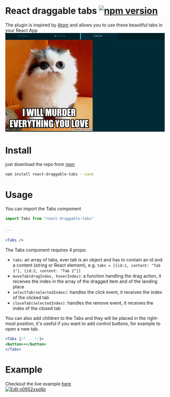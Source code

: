 # React draggable tabs [![npm version](https://badge.fury.io/js/react-draggable-tabs.svg)](https://www.npmjs.com/package/react-draggable-tabs)
The plugin is inspired by [Atom](https://atom.io/) and allows you to use these beautiful tabs in your React App
![screenshot of the tabs](./screenshot.png)

# Install
just download the repo from [npm](https://www.npmjs.com/package/react-draggable-tabs)
```bash
npm install react-draggable-tabs --save
```

# Usage
You can import the Tabs component
```jsx
import Tabs from "react-draggable-tabs"

...

<Tabs />
```

The Tabs component requires 4 props:
- `tabs`: an array of tabs, ever tab is an object and has to contain an id and a content (string or React element), e.g. `tabs = [{id:1, content: "Tab 1"}, {id:2, content: "Tab 2"}]`
- `moveTab(dragIndex, hoverIndex)`: a function handling the drag action, it receives the index in the array of the dragged item and of the landing place
- `selectTab(selectedIndex)`: handles the click event, it receives the index of the clicked tab
- `closeTab(selectedIndex)`: handles the remove event, it receives the index of the closed tab

You can also add children to the Tabs and they will be placed in the right-most position, it's useful if you want to add control buttons, for example to open a new tab.

```jsx
<Tabs {/* ...*/}>
<button>+</button>
</Tabs>
```
# Example
Checkout the live example [here](https://n0952xxo6p.codesandbox.io/)  
[![Edit n0952xxo6p](https://codesandbox.io/static/img/play-codesandbox.svg)](https://codesandbox.io/s/n0952xxo6p)
